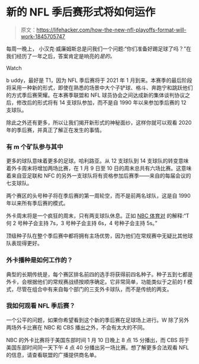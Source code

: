 # 新的 NFL 季后赛形式将如何运作

> 原文：<https://lifehacker.com/how-the-new-nfl-playoffs-format-will-work-1845705747>

每周一晚上， 小汉克·威廉姆斯总是问我们一个问题:“你们准备好踢足球了吗？”在我们经历了一年之后，答案肯定是响亮的*是的。*

Watch

b uddy，最好是 T1，因为 NFL 季后赛将于 2021 年 1 月到来。本赛季的最后阶段将采用一种新的形式，即使在熟悉的场景中大个子铲球、格斗、奔跑宁和跳跃他们的方式季后赛荣耀。在本赛季联盟和 NFL 球员协会之间达成新的集体谈判协议之后，修改后的形式将有 14 支球队参加，而不是自 1990 年以来参加季后赛的 12 支球队。

除此之外还有更多，所以让我们揭开新形式的神秘面纱，这样你就可以观看 2020 年的季后赛，并真正了解正在发生的事情。

### 有 m 个矿队参与其中

更多的球队意味着更多的足球。哈利路亚。从 12 支球队到 14 支球队的转变意味着外卡周末将增加两场比赛，在 1 月 9 日至 10 日的周末总共有六场比赛。这意味着来自亚足联和 NFC 的另外一支球队将有资格参加后赛季——来自的每届会议的七支球队。

两个赛区的头号种子将在季后赛的第一周轮空，而不是前两名球队，这是自 1990 年以来所有季后赛的模式。

外卡周末将是一个疯狂的周末，只有两支球队休息。正如 [NBC 体育对](https://www.nbcsports.com/philadelphia/eagles/nfl-playoff-format-changed-2020-season) 的解释:“T 何 2 号种子会主持 7s，3 号种子会主持 6s，4 号种子会主持 5s。”

顶级种子队在整个季后赛中都将拥有主场优势，因为他们在常规赛中无疑比其他球队表现得更好。

### 外卡播种是如何工作的？

典型的长期传统是，每个赛区排名前四的选手将获得前四名种子。种子五到七都是外卡，会根据他们的常规赛战绩按顺序确定。它非常简单，功能类似于之前的 f 模式，尽管在组合中有来自每个部门的三支外卡球队，而不是传统的两支。

### 我如何观看 NFL 季后赛？

一个公平的问题，如果你希望看到这个新的季后赛在足球场上进行。W 除了另外两场外卡比赛在 NBC 和 CBS 播出之外，不会有太大的不同。

NBC 的外卡比赛将于美国东部时间 1 月 10 日晚上 8 点 15 分播出，而 CBS 将于美国东部时间同一天下午 4 点 40 分播出另一场比赛。想了解更多合法观看 NFL 的信息，请查看联盟的广播提供商名单。